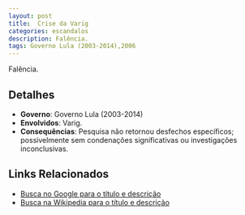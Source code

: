```yaml
---
layout: post
title:  Crise da Varig
categories: escandalos
description: Falência.
tags: Governo Lula (2003-2014),2006
---
```


Falência.

## Detalhes
- **Governo**: Governo Lula (2003-2014)
- **Envolvidos**: Varig.
- **Consequências**: Pesquisa não retornou desfechos específicos; possivelmente sem condenações significativas ou investigações inconclusivas.

## Links Relacionados
- [Busca no Google para o título e descrição](https://www.google.com/search?q=Crise%20da%20Varig%20Fal%C3%AAncia.%20Governo%20Lula%20%282003-2014%29)
- [Busca na Wikipedia para o título e descrição](https://en.wikipedia.org/w/index.php?search=Crise%20da%20Varig%20Fal%C3%AAncia.%20Governo%20Lula%20%282003-2014%29)
